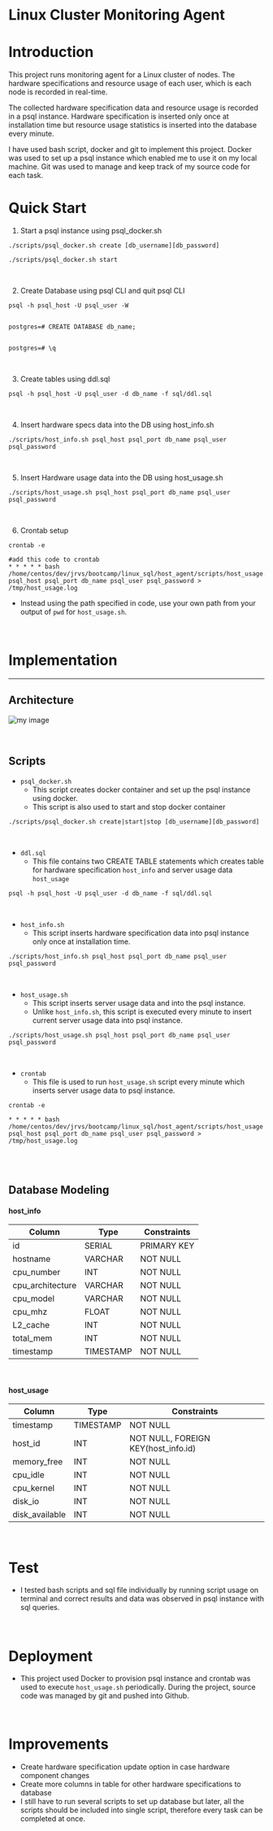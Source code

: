 # Linux Cluster Monitoring Agent


# Introduction
This project runs monitoring agent for a Linux cluster of nodes. 
The hardware specifications and resource usage of each user, which is 
each node is recorded in real-time.

The collected hardware specification data and 
resource usage is recorded in a psql instance. Hardware 
specification is inserted only once at installation 
time but resource usage statistics is inserted into 
the database every minute.

I have used bash script, docker and git to implement this project.
Docker was used to set up a psql instance which
enabled me to use it on my local machine.
Git was used to manage and keep track of my source code for 
each task.



# Quick Start
1. Start a psql instance using psql_docker.sh
```
./scripts/psql_docker.sh create [db_username][db_password]
```
```
./scripts/psql_docker.sh start
```
<br />

2. Create Database using psql CLI and quit psql CLI
```
psql -h psql_host -U psql_user -W


postgres=# CREATE DATABASE db_name;


postgres=# \q
```
<br />

3. Create tables using ddl.sql
```
psql -h psql_host -U psql_user -d db_name -f sql/ddl.sql
```
<br />

4. Insert hardware specs data into the DB using host_info.sh
```
./scripts/host_info.sh psql_host psql_port db_name psql_user psql_password
```
<br />


5. Insert Hardware usage data into the DB using host_usage.sh
```
./scripts/host_usage.sh psql_host psql_port db_name psql_user psql_password
```
<br />

6. Crontab setup
```
crontab -e

#add this code to crontab
* * * * * bash /home/centos/dev/jrvs/bootcamp/linux_sql/host_agent/scripts/host_usage.sh 
psql_host psql_port db_name psql_user psql_password > /tmp/host_usage.log
```
- Instead using the path specified in code, 
use your own path from your output of `pwd` for `host_usage.sh`.

<br />

# Implementation

---

## Architecture
![my image](./assets/ArchitectureDiagram.png)

<br />

## Scripts

- `psql_docker.sh`
    - This script creates docker container and set up 
      the psql instance using docker.
    - This script is also used to start and stop docker container
```
./scripts/psql_docker.sh create|start|stop [db_username][db_password]
```

<br />

- `ddl.sql`
  - This file contains two CREATE TABLE statements
    which creates table for hardware specification
    `host_info` and server usage data `host_usage`
```
psql -h psql_host -U psql_user -d db_name -f sql/ddl.sql
```

<br />


- `host_info.sh`
    - This script inserts hardware specification data 
      into psql instance only once at installation 
      time.
```
./scripts/host_info.sh psql_host psql_port db_name psql_user psql_password
```

<br />

- `host_usage.sh`
    - This script inserts server usage data and 
      into the psql instance.
    - Unlike `host_info.sh`, this script is 
      executed every minute to insert current
      server usage data into psql instance.
```
./scripts/host_usage.sh psql_host psql_port db_name psql_user psql_password
```

<br />

- `crontab`
  - This file is used to run `host_usage.sh` script
    every minute which inserts server usage data to
    psql instance.
```
crontab -e

* * * * * bash /home/centos/dev/jrvs/bootcamp/linux_sql/host_agent/scripts/host_usage.sh 
psql_host psql_port db_name psql_user psql_password > /tmp/host_usage.log
```
<br />
<br />

## Database Modeling

#### host_info

| Column           | Type      | Constraints | 
|------------------|-----------|-------------|
| id               | SERIAL    | PRIMARY KEY |
| hostname         | VARCHAR   | NOT NULL    |
| cpu_number       | INT       | NOT NULL    |
| cpu_architecture | VARCHAR   | NOT NULL    |
| cpu_model        | VARCHAR   | NOT NULL    |
| cpu_mhz          | FLOAT     | NOT NULL    | 
| L2_cache         | INT       | NOT NULL    |
| total_mem        | INT       | NOT NULL    | 
| timestamp        | TIMESTAMP | NOT NULL    |


<br />

#### host_usage
| Column         | Type      | Constraints                         | 
|----------------|-----------|-------------------------------------|
| timestamp      | TIMESTAMP | NOT NULL                            |
| host_id        | INT       | NOT NULL, FOREIGN KEY(host_info.id) |
| memory_free    | INT       | NOT NULL                            |
| cpu_idle       | INT       | NOT NULL                            |
| cpu_kernel     | INT       | NOT NULL                            |
| disk_io        | INT       | NOT NULL                            | 
| disk_available | INT       | NOT NULL                            |

<br />

# Test


- I tested bash scripts and sql file individually
  by running script usage on terminal and correct
  results and data was observed in psql instance with 
  sql queries.

<br />

# Deployment


- This project used Docker to provision psql instance
  and crontab was used to execute `host_usage.sh`
  periodically. During the project, source code was 
  managed by git and pushed into Github. 

<br />

# Improvements


- Create hardware specification update 
  option in case hardware component changes
- Create more columns in table for other 
  hardware specifications to database
- I still have to run several scripts to set
  up database but later, all the scripts should
  be included into single script, therefore
  every task can be completed at once.


